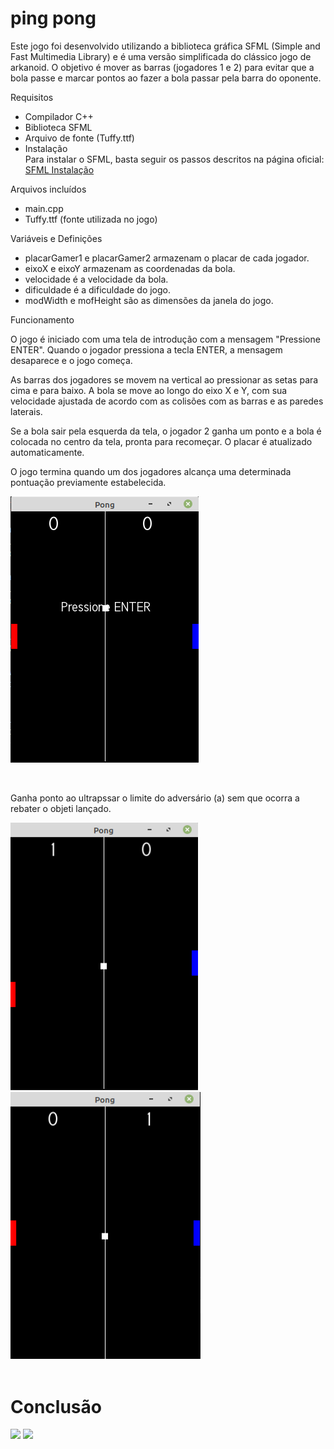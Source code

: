 # ping pong

Este jogo foi desenvolvido utilizando a biblioteca gráfica SFML (Simple and Fast Multimedia Library) e é uma versão simplificada do clássico jogo de arkanoid. O objetivo é mover as barras (jogadores 1 e 2) para evitar que a bola passe e marcar pontos ao fazer a bola passar pela barra do oponente.

Requisitos
- Compilador C++
- Biblioteca SFML
- Arquivo de fonte (Tuffy.ttf)
- Instalação       
 Para instalar o SFML, basta seguir os passos descritos na página oficial: [SFML Instalação](https://www.sfml-dev.org/download.php)


Arquivos incluídos
- main.cpp
- Tuffy.ttf (fonte utilizada no jogo)


Variáveis e Definições
- placarGamer1 e placarGamer2 armazenam o placar de cada jogador.
- eixoX e eixoY armazenam as coordenadas da bola.
- velocidade é a velocidade da bola.
- dificuldade é a dificuldade do jogo.
- modWidth e mofHeight são as dimensões da janela do jogo.


Funcionamento

O jogo é iniciado com uma tela de introdução com a mensagem "Pressione ENTER". Quando o jogador pressiona a tecla ENTER, a mensagem desaparece e o jogo começa.

As barras dos jogadores se movem na vertical ao pressionar as setas para cima e para baixo. A bola se move ao longo do eixo X e Y, com sua velocidade ajustada de acordo com as colisões com as barras e as paredes laterais.





Se a bola sair pela esquerda da tela, o jogador 2 ganha um ponto e a bola é colocada no centro da tela, pronta para recomeçar. O placar é atualizado automaticamente.


O jogo termina quando um dos jogadores alcança uma determinada pontuação previamente estabelecida.


[![](https://raw.githubusercontent.com/cardosource/PingPong/main/inicio.png)](https://www.sfml-dev.org/download.php)


<br/>

Ganha ponto ao ultrapssar o limite do adversário (a) sem que ocorra a rebater o objeti lançado.

<div>
    <img src="https://raw.githubusercontent.com/cardosource/PingPong/main/pontoplay1.png" width="300"/>
  
 <img src="https://raw.githubusercontent.com/cardosource/PingPong/main/pontoplay2.png" width="304" />
  
</div>

<br/>


# Conclusão



![](https://img.shields.io/badge/c%2B%2B-9.4.0-blue)
![](https://img.shields.io/badge/sfml-2.5.1-yellow)

